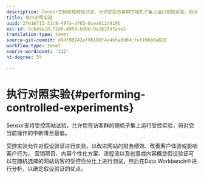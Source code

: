 ```yaml
---
description: Sensor支持受控网站试验，允许您在访客群的随机子集上运行受控实验，将对您当前操作的中断降至最低。
title: 执行对照实验
uuid: 2fe16713-21c8-497a-a765-8cea011d419b
exl-id: 8cbe9a10-72d8-4964-bd0b-0a262fd7ede2
translation-type: tm+mt
source-git-commit: d9df90242ef96188f4e4b5e6d04cfef196b0a628
workflow-type: tm+mt
source-wordcount: '112'
ht-degree: 5%

---
```


# 执行对照实验{#performing-controlled-experiments}

Sensor支持受控网站试验，允许您在访客群的随机子集上运行受控实验，将对您当前操作的中断降至最低。

受控实验允许对假设验证进行实验，以改进网站的财务绩效、改善客户体验或影响客户行为。 营销项目、内容个性化方案、流程流以及创意或内容概念假设验证可以在随机选择的网站访客的受控百分比上进行测试，然后在Data Workbench中进行分析，以确定假设验证的优点。
